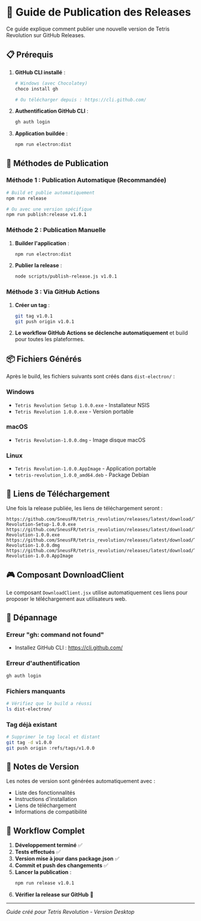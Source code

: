 # 🚀 Guide de Publication des Releases

Ce guide explique comment publier une nouvelle version de Tetris Revolution sur GitHub Releases.

## 📋 Prérequis

1. **GitHub CLI installé** : 
   ```bash
   # Windows (avec Chocolatey)
   choco install gh
   
   # Ou télécharger depuis : https://cli.github.com/
   ```

2. **Authentification GitHub CLI** :
   ```bash
   gh auth login
   ```

3. **Application buildée** :
   ```bash
   npm run electron:dist
   ```

## 🎯 Méthodes de Publication

### Méthode 1 : Publication Automatique (Recommandée)

```bash
# Build et publie automatiquement
npm run release

# Ou avec une version spécifique
npm run publish:release v1.0.1
```

### Méthode 2 : Publication Manuelle

1. **Builder l'application** :
   ```bash
   npm run electron:dist
   ```

2. **Publier la release** :
   ```bash
   node scripts/publish-release.js v1.0.1
   ```

### Méthode 3 : Via GitHub Actions

1. **Créer un tag** :
   ```bash
   git tag v1.0.1
   git push origin v1.0.1
   ```

2. **Le workflow GitHub Actions se déclenche automatiquement** et build pour toutes les plateformes.

## 📦 Fichiers Générés

Après le build, les fichiers suivants sont créés dans `dist-electron/` :

### Windows
- `Tetris Revolution Setup 1.0.0.exe` - Installateur NSIS
- `Tetris Revolution 1.0.0.exe` - Version portable

### macOS
- `Tetris Revolution-1.0.0.dmg` - Image disque macOS

### Linux
- `Tetris Revolution-1.0.0.AppImage` - Application portable
- `tetris-revolution_1.0.0_amd64.deb` - Package Debian

## 🔗 Liens de Téléchargement

Une fois la release publiée, les liens de téléchargement seront :

```
https://github.com/SneusFR/tetris_revolution/releases/latest/download/Tetris-Revolution-Setup-1.0.0.exe
https://github.com/SneusFR/tetris_revolution/releases/latest/download/Tetris-Revolution-1.0.0.exe
https://github.com/SneusFR/tetris_revolution/releases/latest/download/Tetris-Revolution-1.0.0.dmg
https://github.com/SneusFR/tetris_revolution/releases/latest/download/Tetris-Revolution-1.0.0.AppImage
```

## 🎮 Composant DownloadClient

Le composant `DownloadClient.jsx` utilise automatiquement ces liens pour proposer le téléchargement aux utilisateurs web.

## 🔧 Dépannage

### Erreur "gh: command not found"
- Installez GitHub CLI : https://cli.github.com/

### Erreur d'authentification
```bash
gh auth login
```

### Fichiers manquants
```bash
# Vérifiez que le build a réussi
ls dist-electron/
```

### Tag déjà existant
```bash
# Supprimer le tag local et distant
git tag -d v1.0.0
git push origin :refs/tags/v1.0.0
```

## 📝 Notes de Version

Les notes de version sont générées automatiquement avec :
- Liste des fonctionnalités
- Instructions d'installation
- Liens de téléchargement
- Informations de compatibilité

## 🚀 Workflow Complet

1. **Développement terminé** ✅
2. **Tests effectués** ✅
3. **Version mise à jour dans package.json** ✅
4. **Commit et push des changements** ✅
5. **Lancer la publication** :
   ```bash
   npm run release v1.0.1
   ```
6. **Vérifier la release sur GitHub** 🎉

---

*Guide créé pour Tetris Revolution - Version Desktop*
